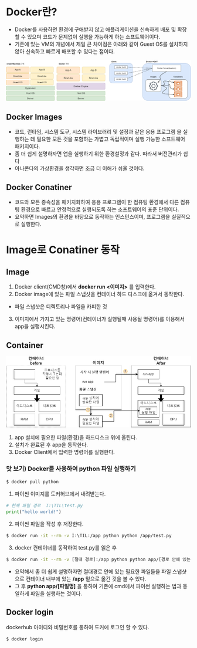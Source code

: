 # Docker란?

* Docker를 사용하면 환경에 구애받지 않고 애플리케이션을 신속하게 배포 및 확장할 수 있으며 코드가 문제없이 실행을 가능하게 하는 소프트웨어이다. 
* 기존에 있는 VM의 개념에서 제일 큰 차이점은 아래와 같이 Guest OS를 설치하지 않아 신속하고 빠르게 배포할 수 있다는 점이다.

![./md_img/01.docker.png](./md_img/01.docker.png)

## Docker Images
* 코드, 런타임, 시스템 도구, 시스템 라이브러리 및 설정과 같은 응용 프로그램
을 실행하는 데 필요한 모든 것을 포함하는 가볍고 독립적이며 실행 가능한 소프트웨어 패키지이다. 
* 좀 더 쉽게 설명하자면 앱을 실행하기 위한 환경설정과 같다. 따라서 버전관리가 쉽다
* 아나콘다의 가상환경을 생각하면 조금 더 이해가 쉬울 것이다.

## Docker Conatiner
* 코드와 모든 종속성을 패키지화하여 응용 프로그램이
한 컴퓨팅 환경에서 다른 컴퓨팅 환경으로 빠르고 안정적으로 실행되도록 하는
소프트웨어의 표준 단위이다.  
* 요약하면 Images의 환경을 바탕으로 동작하는 인스턴스이며, 프로그램을 실질적으로 실행한다.

# Image로 Conatiner 동작
## Image

1. Docker client(CMD창)에서 __docker run <이미지>__ 를 입력한다.
2. Docker image에 있는 파일 스냅샷을 컨테이너 하드 디스크에 옮겨서 동작한다.
* 파일 스냅샷은 디렉토리나 파일을 카피한 것
3. 이미지에서 가지고 있는 명령어(컨테이너가 실행될때 사용될 명령어)를 이용해서 app을 실행시킨다.

## Container

![./md_img/01.operation.png](./md_img/01.operation.png)

1. app 설치에 필요한 파일(환경)을 하드디스크 위에 올린다.
2. 설치가 완료된 후 app을 동작한다.
3. Docker Client에서 입력한 명령어를 실행한다.

### 맛 보기) Docker를 사용하여 python 파일 실행하기

```bash
$ docker pull python
```
1. 파이썬 이미지를 도커허브에서 내려받는다.

```py
# 현재 파일 경로  I:\TIL\test.py
print("hello world!")
```
2. 파이썬 파일을 작성 후 저장한다.

```bash
$ docker run -it --rm -v I:\TIL:/app python python /app/test.py
```

3. docker 컨테이너를 동작하여 test.py를 읽은 후 

```bash
$ docker run -it --rm -v [절대 경로]:/app python python app/[경로 안에 있는 파일]
```
* 요약해서 좀 더 쉽게 설명하자면 절대경로 안에 있는 필요한 파일들을 파일 스냅샷으로 컨테이너 내부에 있는 __/app__ 밑으로 옮긴 것을 볼 수 있다. 
* 그 후 __python app/[파일명]__ 을 통하여 기존에 cmd에서 파이썬 실행하는 법과 동일하게 파일을 실행하는 것이다.


## Docker login

dockerhub 아이디와 비밀번호를 통하여 도커에 로그인 할 수 있다.

```bash
$ docker login
```